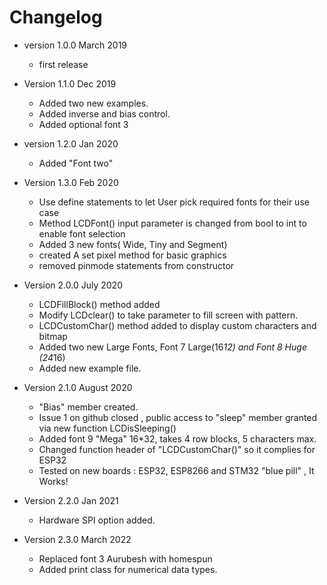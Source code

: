# Changelog

* version 1.0.0 March 2019
	* first release

* Version 1.1.0 Dec 2019
	* Added two new examples.
	* Added inverse and bias control.
	* Added optional font 3
	
* version 1.2.0 Jan 2020
	* Added "Font two"
	
* Version 1.3.0 Feb 2020
	* Use define statements to let User pick required fonts
	for their use case 
	* Method LCDFont() input parameter is changed from bool to int to enable font selection
	* Added 3 new fonts( Wide, Tiny and Segment) 
	* created A set pixel method for basic graphics
	* removed pinmode statements from constructor
	
* Version 2.0.0 July 2020
	* LCDFillBlock() method added
	* Modify LCDclear() to take parameter to fill screen with pattern.
	* LCDCustomChar() method added to display custom characters and bitmap
	* Added two new Large Fonts,  Font 7 Large(16*12) and Font 8 Huge (24*16)
	* Added new example file. 
	
* Version 2.1.0 August 2020
	* "Bias" member created.
	* Issue 1 on github closed , public access to "sleep" member granted via new function LCDisSleeping()
	* Added font 9 "Mega" 16*32, takes 4 row blocks, 5 characters max. 
	* Changed function header of "LCDCustomChar()" so it complies for ESP32
	* Tested on new boards : ESP32, ESP8266 and STM32 "blue pill" , It Works!
	
* Version 2.2.0  Jan 2021
	* Hardware SPI option added. 
	
* Version 2.3.0 March 2022
	* Replaced font 3 Aurubesh with homespun
	* Added print class for numerical data types.
